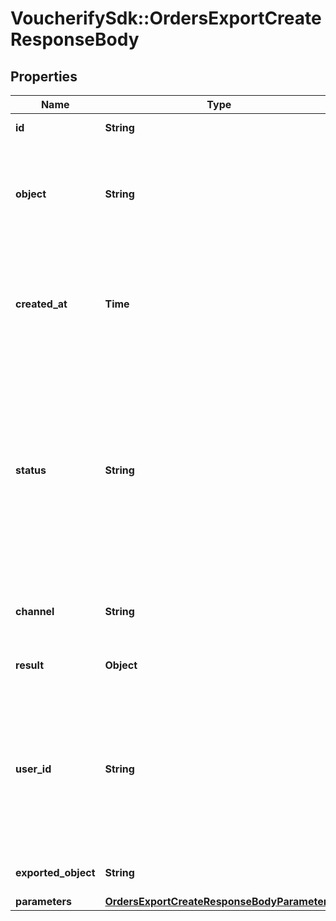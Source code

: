 # VoucherifySdk::OrdersExportCreateResponseBody

## Properties

| Name | Type | Description | Notes |
| ---- | ---- | ----------- | ----- |
| **id** | **String** | Unique export ID. | [optional] |
| **object** | **String** | The type of object being represented. This object stores information about the export. | [optional][default to &#39;export&#39;] |
| **created_at** | **Time** | Timestamp representing the date and time when the export was scheduled in ISO 8601 format. | [optional] |
| **status** | **String** | Status of the export. Informs you whether the export has already been completed, i.e. indicates whether the file containing the exported data has been generated. | [optional][default to &#39;SCHEDULED&#39;] |
| **channel** | **String** | The channel through which the export was triggered. | [optional] |
| **result** | **Object** | Contains the URL of the CSV file. | [optional] |
| **user_id** | **String** | Identifies the specific user who initiated the export through the Voucherify Dashboard; returned when the channel value is WEBSITE. | [optional] |
| **exported_object** | **String** | The type of object to be exported. | [optional][default to &#39;order&#39;] |
| **parameters** | [**OrdersExportCreateResponseBodyParameters**](OrdersExportCreateResponseBodyParameters.md) |  | [optional] |

